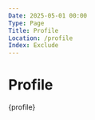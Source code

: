 ```yaml
---
Date: 2025-05-01 00:00
Type: Page
Title: Profile
Location: /profile
Index: Exclude
---
```


# Profile

{profile}
